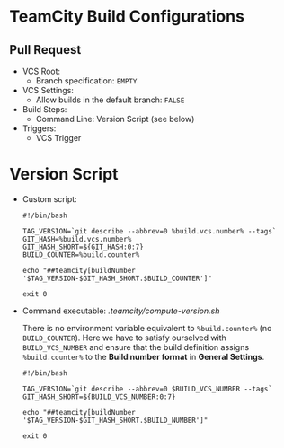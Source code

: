# TeamCity Build Configurations

## Pull Request

- VCS Root:
  - Branch specification: `EMPTY`
- VCS Settings:
  - Allow builds in the default branch: `FALSE`
- Build Steps:
  - Command Line: Version Script (see below)
- Triggers:
  - VCS Trigger

# Version Script

  - Custom script:

    ```
    #!/bin/bash

    TAG_VERSION=`git describe --abbrev=0 %build.vcs.number% --tags`
    GIT_HASH=%build.vcs.number%
    GIT_HASH_SHORT=${GIT_HASH:0:7}
    BUILD_COUNTER=%build.counter%

    echo "##teamcity[buildNumber '$TAG_VERSION-$GIT_HASH_SHORT.$BUILD_COUNTER']"

    exit 0
    ```

  - Command executable: _.teamcity/compute-version.sh_

    There is no environment variable equivalent to `%build.counter%` (no `BUILD_COUNTER`).
    Here we have to satisfy ourselved with `BUILD_VCS_NUMBER` and ensure that the build definition assigns `%build.counter%` to the **Build number format** in **General Settings**.

    ```
    #!/bin/bash

    TAG_VERSION=`git describe --abbrev=0 $BUILD_VCS_NUMBER --tags`
    GIT_HASH_SHORT=${BUILD_VCS_NUMBER:0:7}

    echo "##teamcity[buildNumber '$TAG_VERSION-$GIT_HASH_SHORT.$BUILD_NUMBER']"

    exit 0
    ```

